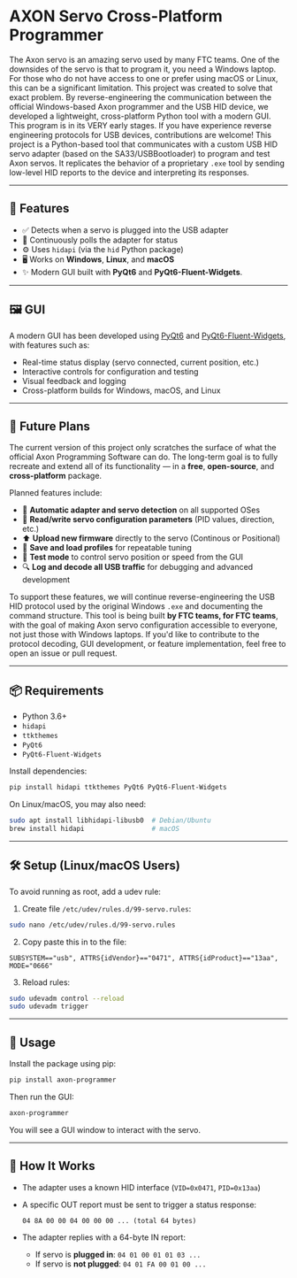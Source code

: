 
# AXON Servo Cross-Platform Programmer

The Axon servo is an amazing servo used by many FTC teams. One of the downsides of the servo is that to program it, you need a Windows laptop. For those who do not have access to one or prefer using macOS or Linux, this can be a significant limitation. This project was created to solve that exact problem. By reverse-engineering the communication between the official Windows-based Axon programmer and the USB HID device, we developed a lightweight, cross-platform Python tool with a modern GUI.
This program is in its VERY early stages. If you have experience reverse engineering protocols for USB devices, contributions are welcome!
This project is a Python-based tool that communicates with a custom USB HID servo adapter (based on the SA33/USBBootloader) to program and test Axon servos.
It replicates the behavior of a proprietary `.exe` tool by sending low-level HID reports to the device and interpreting its responses.

---

## 🔧 Features

- ✅ Detects when a servo is plugged into the USB adapter
- 🔄 Continuously polls the adapter for status
- ⚙️ Uses `hidapi` (via the `hid` Python package)
- 🖥️ Works on **Windows**, **Linux**, and **macOS**
- ✨ Modern GUI built with **PyQt6** and **PyQt6-Fluent-Widgets**.

---

## 🖼️ GUI

A modern GUI has been developed using [PyQt6](https://pypi.org/project/PyQt6/) and [PyQt6-Fluent-Widgets](https://pypi.org/project/PyQt6-Fluent-Widgets/), with features such as:

* Real-time status display (servo connected, current position, etc.)
* Interactive controls for configuration and testing
* Visual feedback and logging
* Cross-platform builds for Windows, macOS, and Linux

---

## 🚧 Future Plans

The current version of this project only scratches the surface of what the official Axon Programming Software can do. The long-term goal is to fully recreate and extend all of its functionality — in a **free**, **open-source**, and **cross-platform** package.

Planned features include:

* 🔌 **Automatic adapter and servo detection** on all supported OSes
* 🔄 **Read/write servo configuration parameters** (PID values, direction, etc.)
* ⬆️ **Upload new firmware** directly to the servo (Continous or Positional)
* 💾 **Save and load profiles** for repeatable tuning
* 🧪 **Test mode** to control servo position or speed from the GUI
* 🔍 **Log and decode all USB traffic** for debugging and advanced development

To support these features, we will continue reverse-engineering the USB HID protocol used by the original Windows `.exe` and documenting the command structure.
This tool is being built **by FTC teams, for FTC teams**, with the goal of making Axon servo configuration accessible to everyone, not just those with Windows laptops.
If you'd like to contribute to the protocol decoding, GUI development, or feature implementation, feel free to open an issue or pull request.

---

## 📦 Requirements

- Python 3.6+
- `hidapi`
- `ttkthemes`
- `PyQt6`
- `PyQt6-Fluent-Widgets`

Install dependencies:

```bash
pip install hidapi ttkthemes PyQt6 PyQt6-Fluent-Widgets
```

On Linux/macOS, you may also need:

```bash
sudo apt install libhidapi-libusb0  # Debian/Ubuntu
brew install hidapi                 # macOS
```

---

## 🛠️ Setup (Linux/macOS Users)

To avoid running as root, add a udev rule:

1. Create file `/etc/udev/rules.d/99-servo.rules`:
  
```bash
sudo nano /etc/udev/rules.d/99-servo.rules
```

2. Copy paste this in to the file:
```text
SUBSYSTEM=="usb", ATTRS{idVendor}=="0471", ATTRS{idProduct}=="13aa", MODE="0666"
```

3. Reload rules:

```bash
sudo udevadm control --reload
sudo udevadm trigger
```

---

## 🚀 Usage

Install the package using pip:
```bash
pip install axon-programmer
```

Then run the GUI:

```bash
axon-programmer
```

You will see a GUI window to interact with the servo.

---

## 🧪 How It Works

* The adapter uses a known HID interface (`VID=0x0471`, `PID=0x13aa`)

* A specific OUT report must be sent to trigger a status response:

  ```
  04 8A 00 00 04 00 00 00 ... (total 64 bytes)
  ```

* The adapter replies with a 64-byte IN report:

  * If servo is **plugged in**: `04 01 00 01 01 03 ...`
  * If servo is **not plugged**: `04 01 FA 00 01 00 ...`
